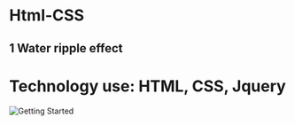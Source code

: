 # Html-CSS

## 1 Water ripple effect

# Technology use: HTML, CSS, Jquery
![Getting Started](image-clip/water-ripple.png)
